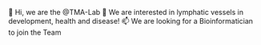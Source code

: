👋 Hi, we are the @TMA-Lab
👀 We are interested in lymphatic vessels in development, health and disease!
📫 We are looking for a Bioinformatician to join the Team 

<!---
TMA-Lab/TMA-Lab is a ✨ special ✨ repository because its `README.md` (this file) appears on your GitHub profile.
You can click the Preview link to take a look at your changes.
--->
